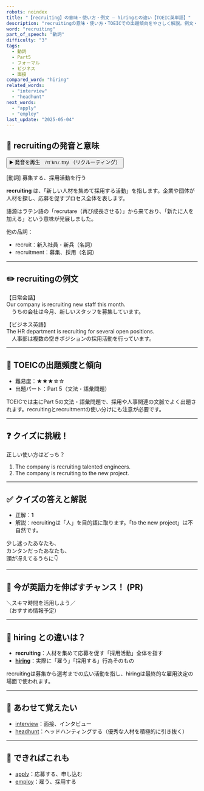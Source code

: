 ```yaml
---
robots: noindex
title: "【recruiting】の意味・使い方・例文 ― hiringとの違い【TOEIC英単語】"
description: "recruitingの意味・使い方・TOEICでの出題傾向をやさしく解説。例文・クイズ付きでhiringとの違いもわかりやすく学べます。"
word: "recruiting"
part_of_speech: "動詞"
difficulty: "3"
tags:
  - 動詞
  - Part5
  - フォーマル
  - ビジネス
  - 面接
compared_word: "hiring"
related_words:
  - "interview"
  - "headhunt"
next_words:
  - "apply"
  - "employ"
last_update: "2025-05-04"
---
```


## 🔰 recruitingの発音と意味

<button class="play-audio" onclick="playTTS('recruiting')">
  <span class="play-audio-main">
    ▶️ 発音を再生　/rɪˈkruː.tɪŋ/
  </span>
  <span class="play-audio-sub">
    （リクルーティング）
  </span>
</button>

[動詞] 募集する、採用活動を行う

**recruiting** は、「新しい人材を集めて採用する活動」を指します。企業や団体が人材を探し、応募を促すプロセス全体を表します。

語源はラテン語の「recrutare（再び成長させる）」から来ており、「新たに人を加える」という意味が発展しました。

他の品詞：  
- recruit：新入社員・新兵（名詞）
- recruitment：募集、採用（名詞）

---

## ✏️ recruitingの例文

【日常会話】  
Our company is recruiting new staff this month.  
　うちの会社は今月、新しいスタッフを募集しています。

【ビジネス英語】  
The HR department is recruiting for several open positions.  
　人事部は複数の空きポジションの採用活動を行っています。

---

## 🎯 TOEICの出題頻度と傾向

- 難易度：★★★☆☆
- 出題パート：Part 5（文法・語彙問題）

TOEICでは主にPart 5の文法・語彙問題で、採用や人事関連の文脈でよく出題されます。recruitingとrecruitmentの使い分けにも注意が必要です。

---

## ❓ クイズに挑戦！

正しい使い方はどっち？

1. The company is recruiting talented engineers.  
2. The company is recruiting to the new project.

---

## ✅ クイズの答えと解説

- 正解：**1**
- 解説：recruitingは「人」を目的語に取ります。「to the new project」は不自然です。

少し迷ったあなたも、  
カンタンだったあなたも、  
頭が冴えてるうちに👇️

---

## 🚀 今が英語力を伸ばすチャンス！ (PR)

<div class="info-center">
＼スキマ時間を活用しよう／<br>  
（おすすめ情報予定）
</div>

---

## 🤔  hiring との違いは？

- **recruiting**：人材を集めて応募を促す「採用活動」全体を指す
- **[hiring](/hiring)**：実際に「雇う」「採用する」行為そのもの

recruitingは募集から選考までの広い活動を指し、hiringは最終的な雇用決定の場面で使われます。

---

## 🧩 あわせて覚えたい

- [interview](/interview)：面接、インタビュー
- [headhunt](/headhunt)：ヘッドハンティングする（優秀な人材を積極的に引き抜く）

---

## 📖 できればこれも

- [apply](/apply)：応募する、申し込む
- [employ](/employ)：雇う、採用する

<!-- cvid: aid08_bid06 -->
